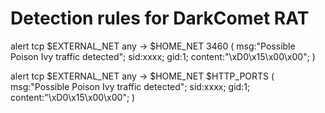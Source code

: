 # Detection rules for DarkComet RAT

alert tcp $EXTERNAL_NET any -> $HOME_NET 3460 (
	msg:"Possible Poison Ivy traffic detected";
	sid:xxxx;
	gid:1;
	content:"\xD0\x15\x00\x00";
)	

alert tcp $EXTERNAL_NET any -> $HOME_NET $HTTP_PORTS (
	msg:"Possible Poison Ivy traffic detected";
	sid:xxxx;
	gid:1;
	content:"\xD0\x15\x00\x00";
)
